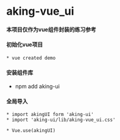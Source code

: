 # aking-vue_ui

#### 本项目仅作为vue组件封装的练习参考
 
#### 初始化vue项目
    * vue created demo
 
#### 安装组件库
   * npm add aking-ui
 
#### 全局导入
    * import akingUI form 'aking-ui'
    * import 'aking-ui/lib/aking-vue_ui.css'
 
    * Vue.use(akingUI)
